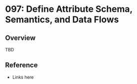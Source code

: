 # 097: Define Attribute Schema, Semantics, and Data Flows

## Overview

TBD

## Reference

* Links here

